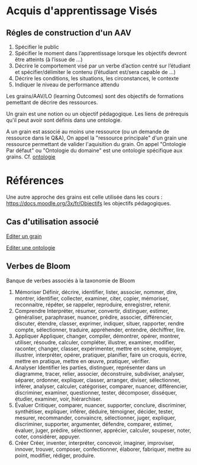 # Acquis d'apprentissage Visés

## Régles de construction d'un AAV

1) Spécifier le public
1) Spécifier le moment dans l’apprentissage lorsque les objectifs devront être atteints (à l’issue de …)
1) Décrire le comportement visé par un verbe d’action centré sur l’étudiant et spécifier/délimiter le contenu (l’étudiant est/sera capable de …)
1) Décrire les conditions, les situations, les circonstances, le contexte
1) Indiquer le niveau de performance attendu



Les grains/AAV/LO (learning Outcomes) sont des objectifs de formations pemettant de décrire des ressources.


Un grain est une notion ou un objectif pédagogique. Les liens de prérequis qu'il peut avoir sont définis dans une ontologie.

A un grain est associé au moins une ressource (ou un demande de ressource dans le Q&A),
On appel la "ressource principale" d'un grain une ressource permettant de valider l'aquisition du grain.
On appel "Ontologie Par défaut" ou "Ontologie du domaine" est une ontologie spécifique aux grains. 
Cf. [ontologie](ontology.md)


# Références 
Une autre approche des grains est celle utilisée dans les cours : https://docs.moodle.org/3x/fr/Objectifs les objectifs pédagogiques.

## Cas d'utilisation associé

[Editer un grain](../casutilisation/createur/editergrain.md)

[Editer une ontologie](../casutilisation/createur/crudontology.md)



## Verbes de Bloom

Banque de verbes associés à la taxonomie de Bloom

1. Mémoriser
Définir, décrire, identifier, lister, associer, nommer, dire, montrer, identifier, collecter, examiner, citer, copier, mémoriser, reconnaitre, répéter, se rappeler, reproduire, enregistrer, retenir.
2. Comprendre
Interpréter, résumer, convertir, distinguer, estimer, généraliser, paraphraser, nuancer, prédire, associer, différencier, discuter, étendre, classer, exprimer, indiquer, situer, rapporter, rendre compte, sélectionner, traduire, appréhender, entendre, déchiffrer, lire.
 3. Appliquer
Appliquer, changer, compiler, démontrer, opérer, montrer, utiliser, résoudre, calculer, compléter, illustrer, examiner, modifier, raconter, changer, classer, expérimenter, mettre en scène, employer, illustrer, interpréter, opérer, pratiquer, planifier, faire un croquis, écrire, mettre en pratique, mettre en œuvre, pratiquer, vérifier.
4. Analyser
Identifier les parties, distinguer, représenter dans un diagramme, tracer, relier, associer, déconstruire, subdiviser, analyser, séparer, ordonner, expliquer, classer, arranger, diviser, sélectionner, inférer, analyser, calculer, catégoriser, comparer, nuancer, différencier, discriminer, examiner, questionner, tester, décomposer, disséquer, étudier, examiner, voir, hiérarchiser.
5. Évaluer
Critiquer, comparer, nuancer, supporter, conclure, discriminer, synthétiser, expliquer, inférer, déduire, témoigner, décider, tester, mesurer, recommander, convaincre, sélectionner, juger, expliquer, discriminer, supporter, argumenter, défendre, comparer, estimer, évaluer, juger, prédire, sélectionner, apprécier, calculer, soupeser, noter, coter, considérer, appuyer.
6. Créer
Créer, inventer, interpréter, concevoir, imaginer, improviser, innover, trouver, composer, confectionner, élaborer, fabriquer, mettre au point, modifier, rédiger, produire.
